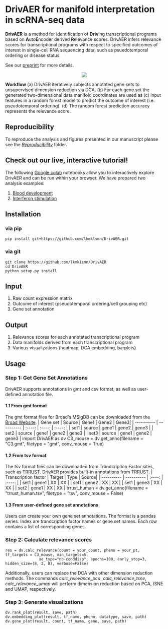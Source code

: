 # DrivAER for manifold interpretation in scRNA-seq data
**DrivAER** is a method for identification of **Driv**ing transcriptional programs based on **A**uto**E**ncoder derived **R**elevance scores. 
DrivAER infers relevance scores for transcriptional programs with respect to specified outcomes of interest in single-cell RNA sequencing data, such as psuedotemporal ordering or disease status.

See our [preprint](https://www.biorxiv.org/content/10.1101/864165v1) for more details.

<p align="center"> 
<img src="Figure1.PNG">
</p>

**Workflow** (a) DrivAER iteratively subjects annotated gene sets to unsupervised dimension reduction via DCA. (b) For each gene set the generated two-dimensional data manifold coordinates are used as (c) input features in a random forest model to predict the outcome of interest (i.e. pseudotemporal ordering). (d) The random forest prediction accuracy represents the relevance score. 

## Reproducibility
To reproduce the analysis and figures presented in our manuscript please see the [*Reproducibility*](https://github.com/lkmklsmn/DrivAER/tree/master/Reproducibility) folder.

## Check out our live, interactive tutorial!
The following [Google colab](https://colab.research.google.com/) notebooks allow you to interactively explore DrivAER and can be run within your browser. We have prepared two analysis examples:
1. [Blood development](https://colab.research.google.com/drive/1zrQ7l3Orz7h-eGEX7MHRIBTTXzL_vu9O#scrollTo=VzAzfdHZrOWz)
2. [Interferon stimulation](https://colab.research.google.com/drive/13DA_dYlRjlKma1d9VB65JrfPhBvkEGDC#scrollTo=roa2rIBT1s_R)

## Installation
### via pip
	pip install git+https://github.com/lkmklsmn/DrivAER.git
### via git
	git clone https://github.com/lkmklsmn/DrivAER
	cd DrivAER
	python setup.py install

## Input
1. Raw count expression matrix
2. Outcome of interest (pseudotemporal ordering/cell grouping etc)
3. Gene set annotation

## Output
1. Relevance scores for each annotated transcriptional program
2. Data manifolds derived from each transcriptional program
3. Various visualizations (heatmap, DCA embedding, barplots)

## Usage

### Step 1: Get Gene Set Annotations
DrivAER supports annotations in gmt and csv format, as well as user-defined annotation file.
#### 1.1 From gmt format
The gmt format files for Broad's MSigDB can be downloaded from the [Broad Website](https://www.gsea-msigdb.org/gsea/downloads.jsp).
| Gene set | Source | Gene1 | Gene2 | Gene3|
| ---------- | ---------- |  :----:  |  :----:  |  :----:  | 
| set1 | source | gene1 | gene2 | gene3 |
| set2 | source | gene1 | gene2 | gene3 |
| set3 | source | gene1 | gene2 | gene3 |
	import DrivAER as dv
	C3_mouse = dv.get_anno(filename = "C3.gmt", filetype = "gmt", conv_mouse = True)
#### 1.2 From tsv format
The tsv format files can be downloaded from Trandcription Factor sites, such as [TRRUST](https://www.grnpedia.org/trrust/downloadnetwork.php). DrivAER provides built-in annotations from TRRUST.
| Transcription factor | Target | Type | Source|
| ---------- | ---------- |  :----:  |  :----:  | 
| set1 | gene1 | XX | XX |
| set1 | gene2 | XX | XX |
| set1 | gene3 | XX | XX |
| set2 | gene1 | XX | XX |
	trrust_human = dv.get_anno(filename = "trrust_human.tsv", filetype = "tsv", conv_mouse = False)
#### 1.3 From user-defined gene set annotations
Users can create your own gene set annotations. The format is a pandas series. Index are trandcription factor names or gene set names. Each row contains a list of corresponding genes.

### Step 2: Calculate relevance scores
	res = dv.calc_relevance(count = your_count, pheno = your_pt, tf_targets = C3_mouse, min_targets=5,
                   ae_type="nb-conddisp", epochs=100, early_stop=3, hidden_size=(8, 2, 8), verbose=False)

Additionally, users can replace the DCA with other dimension reduction methods. The commands *calc_relevance_pca*, *calc_relevance_tsne*, *calc_relevance_umap* will perform dimension reduction based on PCA, tSNE and UMAP, respectively.

### Step 3: Generate visualizations
	dv.rank_plot(result, save, path)
	dv.embedding_plot(result, tf_name, pheno, datatype, save, path)
	dv.gene_plot(result, count, tf_name, gene, save, path)
